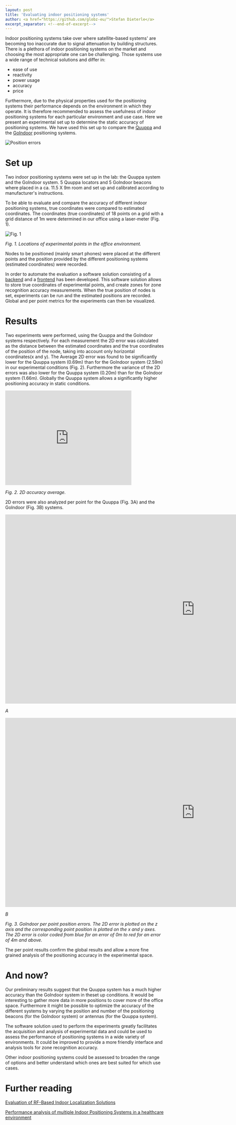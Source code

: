 ```yaml
---
layout: post
title: 'Evaluating indoor positioning systems'
author: <a href="https://github.com/globz-eu/">Stefan Dieterle</a>
excerpt_separator: <!--end-of-excerpt-->
---
```


Indoor positioning systems take over where satellite-based systems' are becoming too inaccurate due to signal attenuation by building structures. There is a plethora of indoor positioning systems on the market and choosing the most appropriate one can be challenging. Those systems use a wide range of technical solutions and differ in:
- ease of use
- reactivity
- power usage
- accuracy
- price

Furthermore, due to the physical properties used for the positioning systems their performance depends on the environment in which they operate. It is therefore recommended to assess the usefulness of indoor positioning systems for each particular environment and use case. Here we present an experimental set up to determine the static accuracy of positioning systems. We have used this set up to compare the [Quuppa](http://quuppa.com/) and the [GoIndoor](https://www.goindoor.co/) positioning systems.

![Position errors](https://artcom.github.io/images/2017-10-12-ips-evaluation/position_errors.png)
<!--end-of-excerpt-->

# Set up
Two indoor positioning systems were set up in the lab: the Quuppa system and the GoIndoor system. 5 Quuppa locators and 5 GoIndoor beacons where placed in a ca. 11.5 X 9m room and set up and calibrated according to manufacturer's instructions.

To be able to evaluate and compare the accuracy of different indoor positioning systems, true coordinates were compared to estimated coordinates. The coordinates (true coordinates) of 18 points on a grid with a grid distance of 1m were determined in our office using a laser-meter (Fig. 1).

![Fig. 1](https://artcom.github.io/images/2017-10-12-ips-evaluation/ehrenfeld.png)

*Fig. 1. Locations of experimental points in the office environment.*

Nodes to be positioned (mainly smart phones) were placed at the different points and the position provided by the different positioning systems  (estimated coordinates) were recorded.

In order to automate the evaluation a software solution consisting of a [backend](https://github.com/artcom/eppsa-ips-evaluation) and a [frontend](https://github.com/artcom/eppsa-ips-evaluation-frontend) has been developed. This software solution allows to store true coordinates of experimental points, and create zones for zone recognition accuracy measurements. When the true position of nodes is set, experiments can be run and the estimated positions are recorded. Global and per point metrics for the experiments can then be visualized.

# Results
Two experiments were performed, using the Quuppa and the GoIndoor systems respectively. For each measurement the 2D error was calculated as the distance between the estimated coordinates and the true coordinates of the position of the node, taking into account only horizontal coordinates(x and y). The Average 2D error was found to be significantly lower for the Quuppa system (0.69m) than for the GoIndoor system (2.59m) in our experimental conditions (Fig. 2). Furthermore the variance of the 2D errors was also lower for the Quuppa system (0.20m) than for the GoIndoor system (1.66m). Globally the Quuppa system allows a significantly higher positioning accuracy in static conditions.

<div>
  <iframe width="400" height="300" frameborder="0" scrolling="yes" src="https://plot.ly/~stefand/9.embed?link=false&modebar=false&autosize=True"></iframe>
</div>

*Fig. 2. 2D accuracy average.*

2D errors were also analyzed per point for the Quuppa (Fig. 3A) and the GoIndoor (Fig. 3B) systems.

<div>
    <iframe width="1200" height="600" frameborder="0" scrolling="yes" src="https://plot.ly/~stefand/5.embed?link=false&modebar=false"></iframe>
</div>

*A*

<div>
    <iframe width="1200" height="600" frameborder="0" scrolling="yes" src="https://plot.ly/~stefand/7.embed?link=false&modebar=false"></iframe>
</div>

*B*

*Fig. 3. GoIndoor per point position errors. The 2D error is plotted on the z axis and the corresponding point position is plotted on the x and y axes. The 2D error is color coded from blue for an error of 0m to red for an error of 4m and above.*

The per point results confirm the global results and allow a more fine grained analysis of the positioning accuracy in the experimental space.

# And now?
Our preliminary results suggest that the Quuppa system has a much higher accuracy than the GoIndoor system in theset up conditions. It would be interesting to gather more data in more positions to cover more of the office space. Furthermore it might be possible to optimize the accuracy of the different systems by varying the position and number of the positioning beacons (for the GoIndoor system) or antennas (for the Quuppa system).

The software solution used to perform the experiments greatly facilitates the acquisition and analysis of experimental data and could be used to assess the performance of positioning systems in a wide variety of environments. It could be improved to provide a more friendly interface and analysis tools for zone recognition accuracy.

Other indoor positioning systems could be assessed to broaden the range of options and better understand which ones are best suited for which use cases.

# Further reading
[Evaluation of RF-Based Indoor Localization Solutions](http://www.evarilos.eu/index.php)

[Performance analysis of multiple Indoor Positioning Systems in a healthcare environment](https://ij-healthgeographics.biomedcentral.com/articles/10.1186/s12942-016-0034-z)
